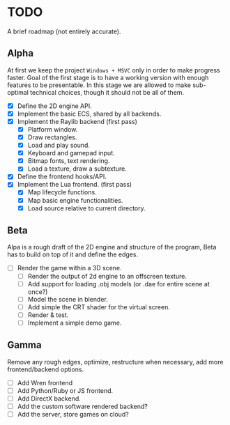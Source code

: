 # TODO
A brief roadmap (not entirely accurate).

## Alpha
At first we keep the project `Windows + MSVC` only in order to make progress faster. Goal of the
first stage is to have a working version with enough features to be presentable. In this stage
we are allowed to make sub-optimal technical choices, though it should not be all of them.

- [X] Define the 2D engine API.
- [X] Implement the basic ECS, shared by all backends.
- [X] Implement the Raylib backend (first pass)
	* [X] Platform window.
	* [X] Draw rectangles.
	* [X] Load and play sound.
	* [X] Keyboard and gamepad input.
	* [X] Bitmap fonts, text rendering.
	* [X] Load a texture, draw a subtexture.
- [X] Define the frontend hooks/API.
- [X] Implement the Lua frontend. (first pass)
	* [X] Map lifecycle functions.
	* [X] Map basic engine functionalities.
	* [X] Load source relative to current directory.

## Beta
Alpa is a rough draft of the 2D engine and structure of the program, Beta has to build on top of
it and define the edges.

- [ ] Render the game within a 3D scene.
	* [ ] Render the output of 2d engine to an offscreen texture.
	* [ ] Add support for loading .obj models (or .dae for entire scene at once?)
	* [ ] Model the scene in blender.
	* [ ] Add simple the CRT shader for the virtual screen.
	* [ ] Render & test.
	* [ ] Implement a simple demo game.

## Gamma
Remove any rough edges, optimize, restructure when necessary, add more frontend/backend options.

- [ ] Add Wren frontend
- [ ] Add Python/Ruby or JS frontend.
- [ ] Add DirectX backend.
- [ ] Add the custom software rendered backend?
- [ ] Add the server, store games on cloud?
